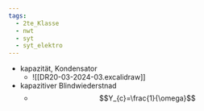 ```yaml
---
tags:
  - 2te_Klasse
  - nwt
  - syt
  - syt_elektro
---
```

- kapazität, Kondensator
	- ![[DR20-03-2024-03.excalidraw]]
- kapazitiver Blindwiederstnad
	- $$Y_{c}=\frac{1}{\omega}$$